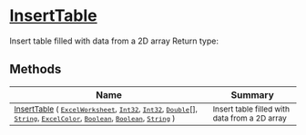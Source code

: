 # [InsertTable](./ExcelHelper-100663990.md)

Insert table filled with data from a 2D array
Return type:
## Methods

| Name | Summary | 
| --- | --- | 
| <sub>[InsertTable](./ExcelHelper-100663990.md) ( [`ExcelWorksheet`](./ExcelHelper-100663990.md), [`Int32`](https://docs.microsoft.com/en-us/dotnet/api/System.Int32), [`Int32`](https://docs.microsoft.com/en-us/dotnet/api/System.Int32), [`Double`](https://docs.microsoft.com/en-us/dotnet/api/System.Double)[], [`String`](https://docs.microsoft.com/en-us/dotnet/api/System.String), [`ExcelColor`](./../Excel/ExcelColor.md), [`Boolean`](https://docs.microsoft.com/en-us/dotnet/api/System.Boolean), [`Boolean`](https://docs.microsoft.com/en-us/dotnet/api/System.Boolean), [`String`](https://docs.microsoft.com/en-us/dotnet/api/System.String) )</sub><img width=200/>| <sub>Insert table filled with data from a 2D array</sub>| <br>


